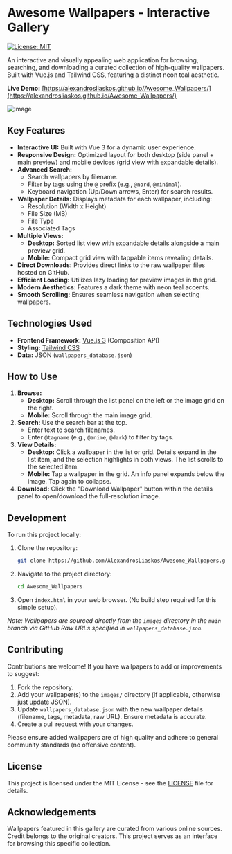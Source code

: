 # Awesome Wallpapers - Interactive Gallery

[![License: MIT](https://img.shields.io/badge/License-MIT-blue.svg)](https://opensource.org/licenses/MIT)

An interactive and visually appealing web application for browsing, searching, and downloading a curated collection of high-quality wallpapers. Built with Vue.js and Tailwind CSS, featuring a distinct neon teal aesthetic.

**Live Demo:** [https://alexandrosliaskos.github.io/Awesome_Wallpapers/](https://alexandrosliaskos.github.io/Awesome_Wallpapers/)

![image](https://github.com/user-attachments/assets/f66d7b63-297b-4a28-addd-234be641d48d)

## Key Features

*   **Interactive UI:** Built with Vue 3 for a dynamic user experience.
*   **Responsive Design:** Optimized layout for both desktop (side panel + main preview) and mobile devices (grid view with expandable details).
*   **Advanced Search:**
    *   Search wallpapers by filename.
    *   Filter by tags using the `@` prefix (e.g., `@nord`, `@minimal`).
    *   Keyboard navigation (Up/Down arrows, Enter) for search results.
*   **Wallpaper Details:** Displays metadata for each wallpaper, including:
    *   Resolution (Width x Height)
    *   File Size (MB)
    *   File Type
    *   Associated Tags
*   **Multiple Views:**
    *   **Desktop:** Sorted list view with expandable details alongside a main preview grid.
    *   **Mobile:** Compact grid view with tappable items revealing details.
*   **Direct Downloads:** Provides direct links to the raw wallpaper files hosted on GitHub.
*   **Efficient Loading:** Utilizes lazy loading for preview images in the grid.
*   **Modern Aesthetics:** Features a dark theme with neon teal accents.
*   **Smooth Scrolling:** Ensures seamless navigation when selecting wallpapers.

## Technologies Used

*   **Frontend Framework:** [Vue.js 3](https://vuejs.org/) (Composition API)
*   **Styling:** [Tailwind CSS](https://tailwindcss.com/)
*   **Data:** JSON (`wallpapers_database.json`)

## How to Use

1.  **Browse:**
    *   **Desktop:** Scroll through the list panel on the left or the image grid on the right.
    *   **Mobile:** Scroll through the main image grid.
2.  **Search:** Use the search bar at the top.
    *   Enter text to search filenames.
    *   Enter `@tagname` (e.g., `@anime`, `@dark`) to filter by tags.
3.  **View Details:**
    *   **Desktop:** Click a wallpaper in the list or grid. Details expand in the list item, and the selection highlights in both views. The list scrolls to the selected item.
    *   **Mobile:** Tap a wallpaper in the grid. An info panel expands below the image. Tap again to collapse.
4.  **Download:** Click the "Download Wallpaper" button within the details panel to open/download the full-resolution image.

## Development

To run this project locally:

1.  Clone the repository:
    ```bash
    git clone https://github.com/AlexandrosLiaskos/Awesome_Wallpapers.git
    ```
2.  Navigate to the project directory:
    ```bash
    cd Awesome_Wallpapers
    ```
3.  Open `index.html` in your web browser. (No build step required for this simple setup).

*Note: Wallpapers are sourced directly from the `images` directory in the `main` branch via GitHub Raw URLs specified in `wallpapers_database.json`.*

## Contributing

Contributions are welcome! If you have wallpapers to add or improvements to suggest:

1.  Fork the repository.
2.  Add your wallpaper(s) to the `images/` directory (if applicable, otherwise just update JSON).
3.  Update `wallpapers_database.json` with the new wallpaper details (filename, tags, metadata, raw URL). Ensure metadata is accurate.
4.  Create a pull request with your changes.

Please ensure added wallpapers are of high quality and adhere to general community standards (no offensive content).

## License

This project is licensed under the MIT License - see the [LICENSE](LICENSE) file for details.

## Acknowledgements

Wallpapers featured in this gallery are curated from various online sources. Credit belongs to the original creators. This project serves as an interface for browsing this specific collection.

